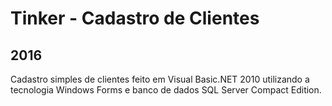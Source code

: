 # Tinker - Cadastro de Clientes
## 2016
Cadastro simples de clientes feito em Visual Basic.NET 2010 utilizando a tecnologia Windows Forms e banco de dados SQL Server Compact Edition.

